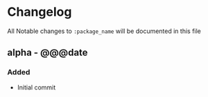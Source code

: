 # Changelog

All Notable changes to `:package_name` will be documented in this file

## alpha - @@@date

### Added
- Initial commit
